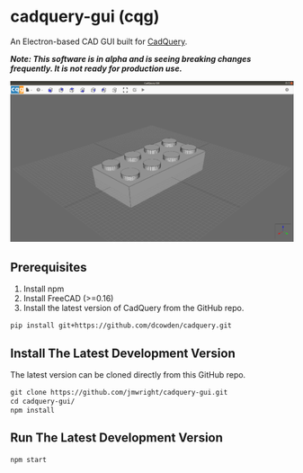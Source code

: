 # cadquery-gui (cqg)
An Electron-based CAD GUI built for [CadQuery](https://github.com/dcowden/cadquery/blob/master/README.md).

***Note: This software is in alpha and is seeing breaking changes frequently. It is not ready for production use.***

![User Interface Overview](docs/images/gui.png)

## Prerequisites
1. Install npm
2. Install FreeCAD (>=0.16)
3. Install the latest version of CadQuery from the GitHub repo.
```
pip install git+https://github.com/dcowden/cadquery.git
```

## Install The Latest Development Version
The latest version can be cloned directly from this GitHub repo.
```
git clone https://github.com/jmwright/cadquery-gui.git
cd cadquery-gui/
npm install
```

## Run The Latest Development Version
```
npm start
```
